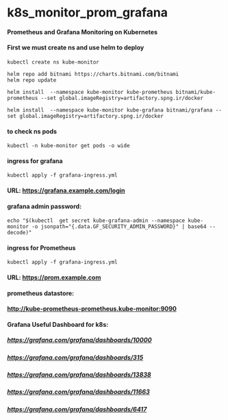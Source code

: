 # k8s_monitor_prom_grafana
#### Prometheus and Grafana Monitoring on Kubernetes
#### First we must create ns and use helm to deploy
```
kubectl create ns kube-monitor

helm repo add bitnami https://charts.bitnami.com/bitnami
helm repo update

helm install  --namespace kube-monitor kube-prometheus bitnami/kube-prometheus --set global.imageRegistry=artifactory.spng.ir/docker

helm install  --namespace kube-monitor kube-grafana bitnami/grafana --set global.imageRegistry=artifactory.spng.ir/docker
```
#### to check ns pods
```
kubectl -n kube-monitor get pods -o wide
```
####  ingress for grafana
```
kubectl apply -f grafana-ingress.yml
```
#### URL: https://grafana.example.com/login 

#### grafana admin password:
```
echo "$(kubectl  get secret kube-grafana-admin --namespace kube-monitor -o jsonpath="{.data.GF_SECURITY_ADMIN_PASSWORD}" | base64 --decode)"
```
#### ingress for Prometheus
```
kubectl apply -f grafana-ingress.yml
```
#### URL: https://prom.example.com
#### prometheus datastore:
#### http://kube-prometheus-prometheus.kube-monitor:9090

#### Grafana Useful Dashboard for k8s:
##### https://grafana.com/grafana/dashboards/10000 
##### https://grafana.com/grafana/dashboards/315
##### https://grafana.com/grafana/dashboards/13838
##### https://grafana.com/grafana/dashboards/11663
##### https://grafana.com/grafana/dashboards/6417 
